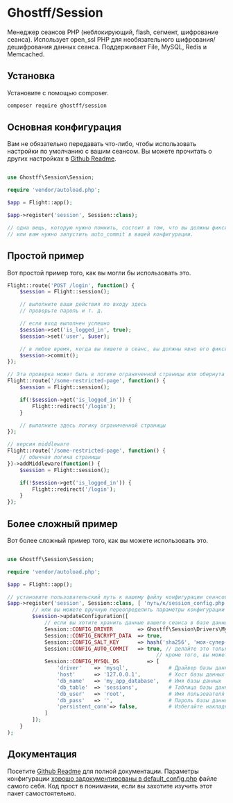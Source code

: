 # Ghostff/Session

Менеджер сеансов PHP (неблокирующий, flash, сегмент, шифрование сеанса). Использует open_ssl PHP для необязательного шифрования/дешифрования данных сеанса. Поддерживает File, MySQL, Redis и Memcached.

## Установка

Установите с помощью composer.

```bash
composer require ghostff/session
```

## Основная конфигурация

Вам не обязательно передавать что-либо, чтобы использовать настройки по умолчанию с вашим сеансом. Вы можете прочитать о других настройках в [Github Readme](https://github.com/Ghostff/Session).

```php

use Ghostff\Session\Session;

require 'vendor/autoload.php';

$app = Flight::app();

$app->register('session', Session::class);

// одна вещь, которую нужно помнить, состоит в том, что вы должны фиксировать свой сеанс при каждой загрузке страницы
// или вам нужно запустить auto_commit в вашей конфигурации.
```

## Простой пример

Вот простой пример того, как вы могли бы использовать это.

```php
Flight::route('POST /login', function() {
	$session = Flight::session();

	// выполните ваши действия по входу здесь
	// проверьте пароль и т. д.

	// если вход выполнен успешно
	$session->set('is_logged_in', true);
	$session->set('user', $user);

	// в любое время, когда вы пишете в сеанс, вы должны явно его фиксировать.
	$session->commit();
});

// Эта проверка может быть в логике ограниченной страницы или обернута middleware.
Flight::route('/some-restricted-page', function() {
	$session = Flight::session();

	if(!$session->get('is_logged_in')) {
		Flight::redirect('/login');
	}

	// выполните здесь логику ограниченной страницы
});

// версия middleware
Flight::route('/some-restricted-page', function() {
	// обычная логика страницы
})->addMiddleware(function() {
	$session = Flight::session();

	if(!$session->get('is_logged_in')) {
		Flight::redirect('/login');
	}
});
```

## Более сложный пример

Вот более сложный пример того, как вы можете использовать это.

```php

use Ghostff\Session\Session;

require 'vendor/autoload.php';

$app = Flight::app();

// установите пользовательский путь к вашему файлу конфигурации сеансов и дайте ему случайную строку для идентификатора сеанса
$app->register('session', Session::class, [ 'путь/к/session_config.php', bin2hex(random_bytes(32)) ], function(Session $session) {
		// или вы можете вручную переопределить параметры конфигурации
		$session->updateConfiguration([
			// если вы хотите хранить данные вашего сеанса в базе данных (хорошо, если вам нужна функциональность вроде "выйти из всех устройств")
			Session::CONFIG_DRIVER        => Ghostff\Session\Drivers\MySql::class,
			Session::CONFIG_ENCRYPT_DATA  => true,
			Session::CONFIG_SALT_KEY      => hash('sha256', 'моя-супер-С3КР3ТНАЯ-соль'), // измените это на что-то другое
			Session::CONFIG_AUTO_COMMIT   => true, // делайте это только если это требуется и/или сложно фиксировать() ваш сеанс.
												// кроме того, вы можете сделать Flight::after('start', function() { Flight::session()->commit(); });
			Session::CONFIG_MYSQL_DS         => [
				'driver'    => 'mysql',             # Драйвер базы данных для DNS PDO, например (mysql:host=...;dbname=...)
				'host'      => '127.0.0.1',         # Хост базы данных
				'db_name'   => 'my_app_database',   # Имя базы данных
				'db_table'  => 'sessions',          # Таблица базы данных
				'db_user'   => 'root',              # Имя пользователя базы данных
				'db_pass'   => '',                  # Пароль базы данных
				'persistent_conn'=> false,          # Избегайте накладных расходов на установку нового подключения каждый раз, когда скрипт должен общаться с базой данных, что приводит к более быстрому веб-приложению. НАЙДИТЕ ЗАДНЮЮ ЧАСТЬ САМИ
			]
		]);
	}
);
```

## Документация

Посетите [Github Readme](https://github.com/Ghostff/Session) для полной документации. Параметры конфигурации [хорошо задокументированы в default_config.php](https://github.com/Ghostff/Session/blob/master/src/default_config.php) файле самого себя. Код прост в понимании, если вы захотите изучить этот пакет самостоятельно.